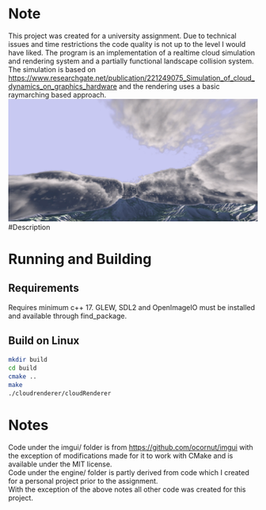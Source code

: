 # Note
This project was created for a university assignment. Due to technical issues and time restrictions the code quality is not up to the level I would have liked.
The program is an implementation of a realtime cloud simulation and rendering system and a partially functional landscape collision system. The simulation is based on https://www.researchgate.net/publication/221249075_Simulation_of_cloud_dynamics_on_graphics_hardware and the rendering uses a basic raymarching based approach.
![Cloud Example](images/Screenshot_20231214_123836.png)
#Description
# Running and Building
## Requirements 
Requires minimum c++ 17.
GLEW, SDL2 and OpenImageIO must be installed and available through find_package.  
## Build on Linux

```bash
mkdir build
cd build
cmake ..
make
./cloudrenderer/cloudRenderer
```

# Notes
Code under the imgui/ folder is from https://github.com/ocornut/imgui with the exception of modifications made for it to work with CMake and is available under the MIT license.  
Code under the engine/ folder is partly derived from code which I created for a personal project prior to the assignment.  
With the exception of the above notes all other code was created for this project.
